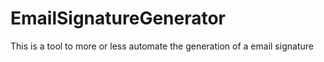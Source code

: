 # EmailSignatureGenerator
This is a tool to more or less automate the generation of a email signature 
